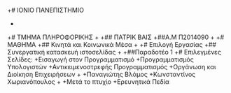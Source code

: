 +# ΙΟΝΙΟ ΠΑΝΕΠΙΣΤΗΜΙΟ
  
 +
 +# ΤΜΗΜΑ ΠΛΗΡΟΦΟΡΙΚΗΣ
 +
 +## ΠΑΤΡΙΚ ΒΑΙΣ 
 +##Α.Μ Π2014090
 +
 +# ΜΑΘΗΜΑ
 +## Κινητά και Κοινωνικά Μέσα
 +
 +# Επιλογή Εργασίας
 +## Συνεργατική κατασκευή ιστοσελίδας
 +
 +##Παραδοτέο 1
 +# Επιλεγμένες Σελίδες:
 +Εισαγωγή στον Προγραμματισμό 
 +Προγραμματισμός Υπολογιστών 
 +Αντικειμενοστρεφής Προγραμματισμός 
 +Οργάνωση και Διοίκηση Επιχειρήσεων
 +
 +Παναγιώτης Βλάμος 
 +Κωνσταντίνος Χωριανόπουλος
 +
 +Μετά το πτυχίο 
 +Ερευνητικά Πεδία


 

